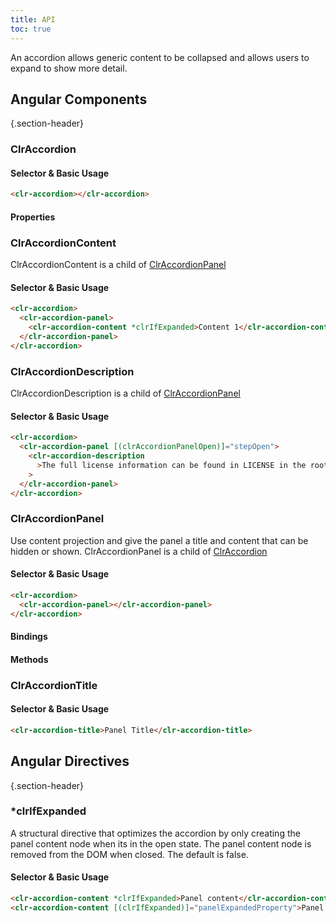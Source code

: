 ```yaml
---
title: API
toc: true
---
```


An accordion allows generic content to be collapsed and allows users to expand to show more detail.

## Angular Components

{.section-header}

### ClrAccordion

#### Selector & Basic Usage

<doc-code>

```html
<clr-accordion></clr-accordion>
```

</doc-code>

#### Properties

<DocComponentApi component="ClrAccordion" item="bindings" />

### ClrAccordionContent

ClrAccordionContent is a child of [ClrAccordionPanel](./api/#clraccordionpanel)

#### Selector & Basic Usage

<doc-code>

```html
<clr-accordion>
  <clr-accordion-panel>
    <clr-accordion-content *clrIfExpanded>Content 1</clr-accordion-content>
  </clr-accordion-panel>
</clr-accordion>
```

</doc-code>

### ClrAccordionDescription

ClrAccordionDescription is a child of [ClrAccordionPanel](./api/#clraccordionpanel)

#### Selector & Basic Usage

<doc-code>

```html
<clr-accordion>
  <clr-accordion-panel [(clrAccordionPanelOpen)]="stepOpen">
    <clr-accordion-description
      >The full license information can be found in LICENSE in the root directory.</clr-accordion-description
    >
  </clr-accordion-panel>
</clr-accordion>
```

</doc-code>

### ClrAccordionPanel

Use content projection and give the panel a title and content that can be hidden or shown.
ClrAccordionPanel is a child of [ClrAccordion](./api/#clraccordion)

#### Selector & Basic Usage

<doc-code>

```html
<clr-accordion>
  <clr-accordion-panel></clr-accordion-panel>
</clr-accordion>
```

</doc-code>

#### Bindings

<DocComponentApi component="ClrAccordionPanel" item="bindings" />

#### Methods

<DocComponentApi component="ClrAccordionPanel" item="methods" />

### ClrAccordionTitle

#### Selector & Basic Usage

<doc-code>

```html
<clr-accordion-title>Panel Title</clr-accordion-title>
```

</doc-code>

## Angular Directives

{.section-header}

### \*clrIfExpanded

A structural directive that optimizes the accordion by only creating the panel content node when its in the open
state. The panel content node is removed from the DOM when closed. The default is false.

#### Selector & Basic Usage

<doc-code>

```html
<clr-accordion-content *clrIfExpanded>Panel content</clr-accordion-content>
<clr-accordion-content [(clrIfExpanded)]="panelExpandedProperty">Panel content</clr-accordion-content>
```

</doc-code>
